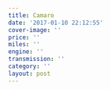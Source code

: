 ```yaml
---
title: Camaro
date: '2017-01-10 22:12:55'
cover-image: ''
price: ''
miles: ''
engine: ''
transmission: ''
category: ''
layout: post
---
```

